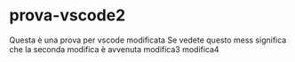 # prova-vscode2
Questa è una prova per vscode modificata
Se vedete questo mess significa che la seconda modifica è avvenuta
modifica3
modifica4
